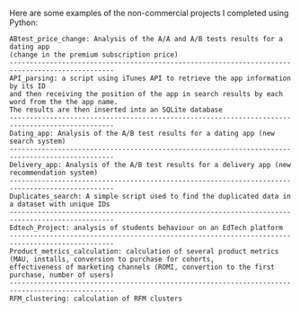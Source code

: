 Here are some examples of the non-commercial projects I completed using Python:

    ABtest_price_change: Analysis of the A/A and A/B tests results for a dating app
    (change in the premium subscription price)
    ------------------------------------------------------------------------------------------------
    API_parsing: a script using iTunes API to retrieve the app information by its ID
    and then receiving the position of the app in search results by each word from the the app name.
    The results are then inserted into an SQLite database
    ------------------------------------------------------------------------------------------------
    Dating_app: Analysis of the A/B test results for a dating app (new search system)
    ------------------------------------------------------------------------------------------------
    Delivery_app: Analysis of the A/B test results for a delivery app (new recommendation system)
    ------------------------------------------------------------------------------------------------
    Duplicates_search: A simple script used to find the duplicated data in a dataset with unique IDs
    ------------------------------------------------------------------------------------------------
    Edtech_Project: analysis of students behaviour on an EdTech platform
    ------------------------------------------------------------------------------------------------
    Product_metrics_calculation: calculation of several product metrics
    (MAU, installs, conversion to purchase for cohorts,
    effectiveness of marketing channels (ROMI, convertion to the first purchase, number of users)
    ------------------------------------------------------------------------------------------------
    RFM_clustering: calculation of RFM clusters
